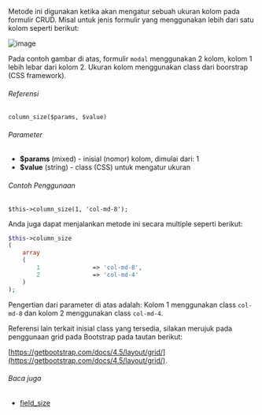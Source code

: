 Metode ini digunakan ketika akan mengatur sebuah ukuran kolom pada formulir CRUD. Misal untuk jenis formulir yang menggunakan lebih dari satu kolom seperti berikut:

![image](https://user-images.githubusercontent.com/10624446/102869707-9f061780-446e-11eb-8baa-25f91a767f90.png)

Pada contoh gambar di atas, formulir `modal` menggunakan 2 kolom, kolom 1 lebih lebar dari kolom 2. Ukuran kolom menggunakan class dari boorstrap (CSS framework).

###### Referensi

`column_size($params, $value)`

###### Parameter
* **$params** (mixed) - inisial (nomor) kolom, dimulai dari: 1
* **$value** (string) - class (CSS) untuk mengatur ukuran

###### Contoh Penggunaan

`$this->column_size(1, 'col-md-8');`

Anda juga dapat menjalankan metode ini secara multiple seperti berikut:

```php
$this->column_size
(
	array
	(
		1				=> 'col-md-8',
		2				=> 'col-md-4'
	)
);
```

Pengertian dari parameter di atas adalah:
Kolom 1 menggunakan class `col-md-8` dan kolom 2 menggunakan class `col-md-4`.

Referensi lain terkait inisial class yang tersedia, silakan merujuk pada penggunaan grid pada Bootstrap pada tautan berikut:

[https://getbootstrap.com/docs/4.5/layout/grid/](https://getbootstrap.com/docs/4.5/layout/grid/).

###### Baca juga
* [field_size](./field_size)
